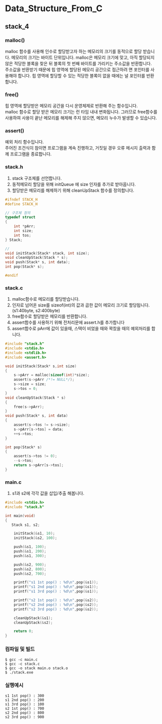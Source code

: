 # Data_Structure_From_C
## stack_4
  ### malloc()  
  malloc 함수를 사용해 인수로 할당받고자 하는 메모리의 크기를 동적으로 할당 받습니다. 메모리의 크기는 바이트 단위입니다.
  malloc은 메모리 크기에 맞고, 아직 할당되지 않은 적당한 블록을 찾은 뒤 블록의 첫 번째 바이트를 가리키는 주소값을 반환합니다.  
  주소값을 반환받기 때문에 힙 영역에 할당된 메모리 공간으로 접근하려  면 포인터를 사용해야 합니다. 힙 영역에 할당할 수 있는 적당한 블록이 없을 때에는 널 포인터를 반환합니다.  

 
  
  ### free()  
  힙 영역에 할당받은 메모리 공간을 다시 운영체제로 반환해 주는 함수입니다.  
  malloc 함수로 할당 받은 메모리 크기는 런 타임 내내 변화됩니다. 그러므로 free함수를 사용하여 사용이 끝난 메모리를 해제해 주지 않으면, 메모리 누수가 발생할 수 있습니다.

  ### assert()
  예외 처리 함수입니다.  
  주어진 조건식이 참이면 프로그램을 계속 진행하고, 거짓일 경우 오류 메시지 출력과 함께 프로그램을 종료합니다.
  

### stack.h
  1. stack 구조체를 선언합니다.
  2. 동적메모리 할당을 위해 initQueue 에 size 인자를 추가로 받아옵니다. 
  3. 할당받은 메모리를 해제하기 위해 cleanUpStack 함수를 정의합니다.
```c
#ifndef STACK_H
#define STACK_H

// 구조체 정의
typedef struct 
{
    int *pArr;
    int size;
    int tos;
} Stack;

// 
void initStack(Stack* stack, int size);
void cleanUpStack(Stack * s);
void push(Stack* s, int data);
int pop(Stack* s);

#endif
```

### stack.c
  1. malloc함수로 메모리를 할당받습니다.
  2. 인자로 넘어온 size를 sizeof(int)의 값과 곱한 값이 메모리 크기로 할당됩니다.(s1:40byte, s2:400byte)
  3. free함수로 할당받은 메모리를 반환합니다.
  4. assert함수를 사용하기 위해 전처리문에 assert.h를 추가합니다
  5. assert함수로 pArr에 값이 있을때, 스택이 비었을 때와 꽉찼을 때의 예외처리를 합니다.
```c
#include "stack.h"
#include <stdio.h>
#include <stdlib.h>
#include <assert.h>

void initStack(Stack* s,int size)
{
    s->pArr = malloc(sizeof(int)*size);
    assert(s->pArr /*!= NULL*/);
    s->size = size;
    s->tos = 0;
}
void cleanUpStack(Stack * s)
{
    free(s->pArr);
}
void push(Stack* s, int data)
{ 
    assert(s->tos != s->size);
    s->pArr[s->tos] = data;
    ++s->tos;
}

int pop(Stack* s)
{
    assert(s->tos != 0);
    --s->tos;
    return s->pArr[s->tos];
}

```
### main.c
  1. s1과 s2에 각각 값을 삽입/추출 해봅니다.
```c
#include <stdio.h>
#include "stack.h"

int main(void)
{
   Stack s1, s2;

    initStack(&s1, 10);
    initStack(&s2, 100);

    push(&s1, 100);
    push(&s1, 200);
    push(&s1, 300);

    push(&s2, 900);
    push(&s2, 800);
    push(&s2, 700);

    printf("s1 1st pop() : %d\n",pop(&s1));
    printf("s1 2nd pop() : %d\n",pop(&s1));
    printf("s1 3rd pop() : %d\n",pop(&s1));

    printf("s2 1st pop() : %d\n",pop(&s2));
    printf("s2 2nd pop() : %d\n",pop(&s2));
    printf("s2 3rd pop() : %d\n",pop(&s2));

    cleanUpStack(&s1);
    cleanUpStack(&s2);

    return 0;
}
```

### 컴파일 및 빌드
```
$ gcc -c main.c  
$ gcc -c stack.c  
$ gcc -o stack main.o stack.o  
$ ./stack.exe
```

### 실행예시
```
s1 1st pop() : 300
s1 2nd pop() : 200
s1 3rd pop() : 100
s2 1st pop() : 700
s2 2nd pop() : 800
s2 3rd pop() : 900
```

